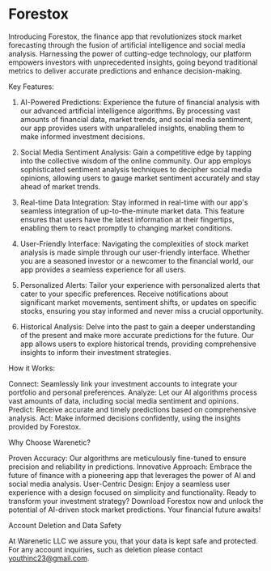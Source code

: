 # Forestox

Introducing Forestox, the finance app that revolutionizes stock market forecasting through the fusion of artificial intelligence and social media analysis. Harnessing the power of cutting-edge technology, our platform empowers investors with unprecedented insights, going beyond traditional metrics to deliver accurate predictions and enhance decision-making.

Key Features:

1. AI-Powered Predictions:
Experience the future of financial analysis with our advanced artificial intelligence algorithms. By processing vast amounts of financial data, market trends, and social media sentiment, our app provides users with unparalleled insights, enabling them to make informed investment decisions.

2. Social Media Sentiment Analysis:
Gain a competitive edge by tapping into the collective wisdom of the online community. Our app employs sophisticated sentiment analysis techniques to decipher social media opinions, allowing users to gauge market sentiment accurately and stay ahead of market trends.

3. Real-time Data Integration:
Stay informed in real-time with our app's seamless integration of up-to-the-minute market data. This feature ensures that users have the latest information at their fingertips, enabling them to react promptly to changing market conditions.

4. User-Friendly Interface:
Navigating the complexities of stock market analysis is made simple through our user-friendly interface. Whether you are a seasoned investor or a newcomer to the financial world, our app provides a seamless experience for all users.

5. Personalized Alerts:
Tailor your experience with personalized alerts that cater to your specific preferences. Receive notifications about significant market movements, sentiment shifts, or updates on specific stocks, ensuring you stay informed and never miss a crucial opportunity.

6. Historical Analysis:
Delve into the past to gain a deeper understanding of the present and make more accurate predictions for the future. Our app allows users to explore historical trends, providing comprehensive insights to inform their investment strategies.

How it Works:

Connect: Seamlessly link your investment accounts to integrate your portfolio and personal preferences.
Analyze: Let our AI algorithms process vast amounts of data, including social media sentiment and opinions.
Predict: Receive accurate and timely predictions based on comprehensive analysis.
Act: Make informed decisions confidently, using the insights provided by Forestox.

Why Choose Warenetic?

Proven Accuracy: Our algorithms are meticulously fine-tuned to ensure precision and reliability in predictions.
Innovative Approach: Embrace the future of finance with a pioneering app that leverages the power of AI and social media analysis.
User-Centric Design: Enjoy a seamless user experience with a design focused on simplicity and functionality.
Ready to transform your investment strategy? Download Forestox now and unlock the potential of AI-driven stock market predictions. Your financial future awaits!

Account Deletion and Data Safety

At Warenetic LLC we assure you, that your data is kept safe and protected. For any account inquiries, such as deletion please contact 
youthinc23@gmail.com.
